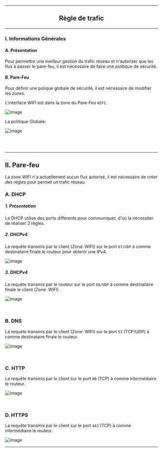 ----------------------------------------------------------------------------------------------------------------------------------
## <p align='center'> Règle de trafic </p>
----------------------------------------------------------------------------------------------------------------------------------
### I. Informations Générales
#### A. Présentation
Pour permettre une meilleur gestion du trafic réseau et n'autoriser que les flux à passer le pare-feu, il est nécessaire de faire une politique de sécurité.

#### B. Pare-Feu
Pour définir une polique globale de sécurité, il est nécessaire de modifier les zones.

L'interface WIFI est dans la zone du Pare-Feu `WIFI`.

![image](https://github.com/user-attachments/assets/e0ea28e8-e245-4e0a-9e58-c60aec6b8066)

La politique Globale: 

![image](https://github.com/user-attachments/assets/6e9b7929-d1ce-43ed-806c-4d7f7f7f5cc1)


<br />
<br />

----------------------------------------------------------------------------------------------------------------------------------
## II. Pare-feu
La zone WIFI n'a actuellement aucun flux autorisé, il est nécessaire de créer des règles pour permet un trafic réseau.

### A. DHCP
##### 1. Présentation
Le DHCP utilise des ports différents pour communiquer, d'où la nécessiter de réaliser 2 règles.

##### 2. DHCPv4
La requête transmis par le client (Zone: WIFI) sur le port `67/UDP` à comme destinataire finale le routeur pour obtenir une IPv4.

![image](https://github.com/user-attachments/assets/7c76f1c3-c926-4171-8cdc-bf05486f5c22)


##### 3. DHCPv4
La requête transmis par le routeur sur le port `68/UDP` à comme destinataire finale le client (Zone: WIFI) .

![image](https://github.com/user-attachments/assets/12be971e-96f0-4ef1-830a-420adf900f95)

<br />

### B. DNS
La requête transmis par le client (Zone: WIFI) sur le port `53` (TCP/UDP) à comme destinataire finale le routeur.

![image](https://github.com/user-attachments/assets/ab5335b1-3527-4bb0-ac61-67ba3ff8a9a9)

<br />

### C. HTTP
La requête transmis par le client sur le port `80` (TCP) à comme intermédiaire le routeur.

![image](https://github.com/user-attachments/assets/cdd9d874-7bfe-4d1e-958e-81d7041205b0)


<br />

### D. HTTPS
La requête transmis par le client sur le port `443` (TCP) à comme intermédiaire le routeur.

![image](https://github.com/user-attachments/assets/7d03fcbf-27f6-47b3-adf4-9e30ce37ad3c)


----------------------------------------------------------------------------------------------------------------------------------
